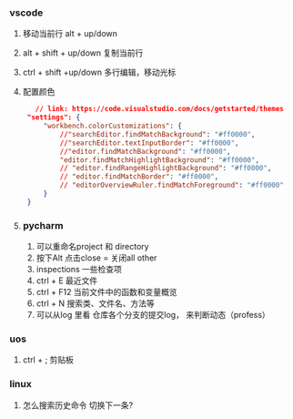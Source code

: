 ### vscode
1. 移动当前行 alt + up/down
2. alt + shift + up/down 复制当前行
3. ctrl + shift +up/down 多行编辑，移动光标
4. 配置颜色
   ```json
      // link: https://code.visualstudio.com/docs/getstarted/themes
   	"settings": {
		"workbench.colorCustomizations": {
			//"searchEditor.findMatchBackground": "#ff0000",
			//"searchEditor.textInputBorder": "#ff0000",
			//"editor.findMatchBackground": "#ff0000",
			"editor.findMatchHighlightBackground": "#ff0000",
			// "editor.findRangeHighlightBackground": "#ff0000",
			// "editor.findMatchBorder": "#ff0000",
			// "editorOverviewRuler.findMatchForeground": "#ff0000"
		}
	}
   ```

5. ### pycharm 
   1. 可以重命名project 和 directory
   2. 按下Alt 点击close = 关闭all other 
   3. inspections 一些检查项
   4. ctrl + E 最近文件
   5. ctrl + F12 当前文件中的函数和变量概览
   6. ctrl + N 搜索类、文件名、方法等
   7. 可以从log 里看 仓库各个分支的提交log， 来判断动态（profess）

### uos
1. ctrl + ; 剪贴板
   
### linux
1. 怎么搜索历史命令 切换下一条?